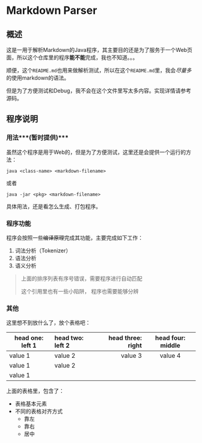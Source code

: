 # Markdown Parser

## 概述

这是一用于解析Markdown的Java程序，其主要目的还是为了服务于一个Web页面，所以这个仓库里的程序**能不能**完成，我也不知道。。。

顺便，这个`README.md`也用来做解析测试，所以在这个`README.md`里，我会*尽量多*的使用markdown的语法。

但是为了方便测试和Debug，我不会在这个文件里写太多内容。实现详情请参考源码。

## 程序说明

### 用法***(暂时提供)***

虽然这个程序是用于Web的，但是为了方便测试，这里还是会提供一个运行的方法：

```shell
java <class-name> <markdown-filename>
```

或者

```shell
java -jar <pkg> <markdown-filename>
```

具体用法，还是看怎么生成、打包程序。

### 程序功能

程序会按照一些~~编译原理~~完成其功能，主要完成如下工作：

1. 词法分析（Tokenizer）
2. 语法分析
2. 语义分析

> 上面的排序列表有序号错误，需要程序进行自动匹配
> 
> 这个引用里也有一些小陷阱，
> 程序也需要能够分辨
>

### 其他

这里想不到放什么了，放个表格吧：

| head one: left 1      | head two: left 2 | head three: right | head four: middle |
| ------ | :------ | ------: | :-----: | 
|value 1| value 2| value 3 |value 4 | 123123 | asdcasd|
|value 1 | value 2 |
| value 1


上面的表格里，包含了：

* 表格基本元素
* 不同的表格对齐方式
    * 靠左
    * 靠右
    * 居中
    

